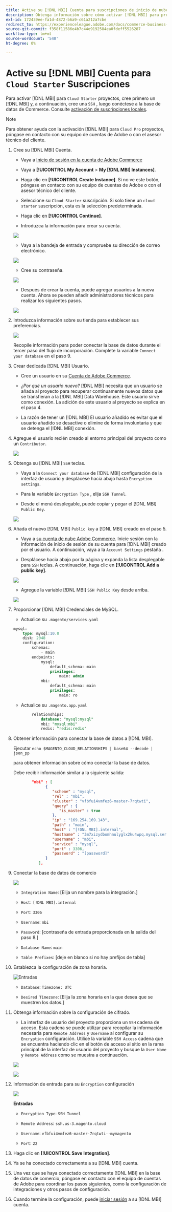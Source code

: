 ```yaml
---
title: Active su [!DNL MBI] Cuenta para suscripciones de inicio de nube
description: Obtenga información sobre cómo activar [!DNL MBI] para proyectos de Cloud Starter.
exl-id: 172439ee-fa1d-4872-b6a9-c61a212a7cbe
redirect_to: https://experienceleague.adobe.com/docs/commerce-business-intelligence/mbi/start/onpremise-activation.html
source-git-commit: f358f11586e4b7c44e9192584ea0fdeff5526287
workflow-type: tm+mt
source-wordcount: '540'
ht-degree: 0%

---
```


# Active su [!DNL MBI] Cuenta para `Cloud Starter` Suscripciones

Para activar [!DNL MBI] para `Cloud Starter` proyectos, cree primero un [!DNL MBI] y, a continuación, cree una `SSH` , luego conéctese a la base de datos de Commerce. Consulte [activación de suscripciones locales](../getting-started/onpremise-activation.md).

>[!NOTE]
>
>Para obtener ayuda con la activación [!DNL MBI] para `Cloud Pro` proyectos, póngase en contacto con su equipo de cuentas de Adobe o con el asesor técnico del cliente.

1. Cree su [!DNL MBI] Cuenta.

   - Vaya a [Inicio de sesión en la cuenta de Adobe Commerce](https://account.magento.com/customer/account/login)

   - Vaya a **[!UICONTROL My Account** > **My [!DNL MBI] Instances]**.

   - Haga clic en **[!UICONTROL Create Instance]**. Si no ve este botón, póngase en contacto con su equipo de cuentas de Adobe o con el asesor técnico del cliente.

   - Seleccione su `Cloud Starter` suscripción. Si solo tiene un `cloud starter` suscripción, esta es la selección predeterminada.

   - Haga clic en **[!UICONTROL Continue]**.

   - Introduzca la información para crear su cuenta.

   ![](../assets/create-account-2.png)

   - Vaya a la bandeja de entrada y compruebe su dirección de correo electrónico.

   ![](../assets/create-account-3.png)

   - Cree su contraseña.

   ![](../assets/create-account-4.png)

   - Después de crear la cuenta, puede agregar usuarios a la nueva cuenta. Ahora se pueden añadir administradores técnicos para realizar los siguientes pasos.

   ![](../assets/create-account-5.png)

1. Introduzca información sobre su tienda para establecer sus preferencias.

   ![](../assets/create-account-6.png)

   Recopile información para poder conectar la base de datos durante el tercer paso del flujo de incorporación. Complete la variable `Connect your database` en el paso 9.

1. Crear dedicada [!DNL MBI] Usuario.

   - Cree un usuario en su [Cuenta de Adobe Commerce](https://account.magento.com/customer/account/login).

   - _¿Por qué un usuario nuevo?_ [!DNL MBI] necesita que un usuario se añada al proyecto para recuperar continuamente nuevos datos que se transfieran a la [!DNL MBI] Data Warehouse. Este usuario sirve como conexión. La adición de este usuario al proyecto se explica en el paso 4.

   - La razón de tener un [!DNL MBI] El usuario añadido es evitar que el usuario añadido se desactive o elimine de forma involuntaria y que se detenga el [!DNL MBI] conexión.

1. Agregue el usuario recién creado al entorno principal del proyecto como un `Contributor`.

   ![](../assets/create-account-7.png)

1. Obtenga su [!DNL MBI] `SSH` teclas.

   - Vaya a la `Connect your database` de [!DNL MBI] configuración de la interfaz de usuario y desplácese hacia abajo hasta `Encryption settings`.

   - Para la variable `Encryption Type` , elija `SSH Tunnel`.

   - Desde el menú desplegable, puede copiar y pegar el [!DNL MBI] `Public Key`.

   ![](../assets/create-account-8.png)

1. Añada el nuevo [!DNL MBI] `Public key` a [!DNL MBI] creado en el paso 5.

   - Vaya a [su cuenta de nube Adobe Commerce](https://account.magento.com/cloud/customer/login/). Inicie sesión con la información de inicio de sesión de su cuenta para [!DNL MBI] creado por el usuario. A continuación, vaya a la `Account Settings` pestaña .

   - Desplácese hacia abajo por la página y expanda la lista desplegable para `SSH` teclas. A continuación, haga clic en **[!UICONTROL Add a public key]**.

   ![](../assets/create-account-9.png)

   - Agregue la variable [!DNL MBI] `SSH Public Key` desde arriba.

   ![](../assets/create-account-10.png)

1. Proporcionar [!DNL MBI] Credenciales de MySQL.

   - Actualice su `.magento/services.yaml`

   ```sql
   mysql:
       type: mysql:10.0
       disk: 2048
       configuration:
           schemas:
               - main
           endpoints:
               mysql:
                   default_schema: main
                   privileges:
                       main: admin
               mbi:
                   default_schema: main
                   privileges:
                       main: ro
   ```

   - Actualice su `.magento.app.yaml`

   ```sql
           relationships:
               database: "mysql:mysql"
               mbi: "mysql:mbi"
               redis: "redis:redis"
   ```

1. Obtener información para conectar la base de datos a [!DNL MBI].

   Ejecutar
   `echo $MAGENTO_CLOUD_RELATIONSHIPS | base64 --decode | json_pp`

   para obtener información sobre cómo conectar la base de datos.

   Debe recibir información similar a la siguiente salida:

   ```json
           "mbi" : [
                 {
                    "scheme" : "mysql",
                    "rel" : "mbi",
                    "cluster" : "vfbfui4vmfez6-master-7rqtwti",
                    "query" : {
                       "is_master" : true
                    },
                    "ip" : "169.254.169.143",
                    "path" : "main",
                    "host" : "[!DNL MBI].internal",
                    "hostname" : "3m7xizydbomhnulyglx2ku4wpq.mysql.service._.magentosite.cloud",
                    "username" : "mbi",
                    "service" : "mysql",
                    "port" : 3306,
                    "password" : "[password]"
                 }
              ],
   ```

1. Conectar la base de datos de comercio

   ![](../assets/create-account-11.png)

   - `Integration Name`: [Elija un nombre para la integración.]

   - `Host`: `[!DNL MBI].internal`

   - `Port`: `3306`

   - `Username`: `mbi`

   - `Password`: [contraseña de entrada proporcionada en la salida del paso 8.]

   - `Database Name`: `main`

   - `Table Prefixes`: [deje en blanco si no hay prefijos de tabla]

1. Establezca la configuración de zona horaria.

   ![Entradas](../assets/create-account-12.png)

   - `Database`: `Timezone: UTC`

   - `Desired Timezone`: [Elija la zona horaria en la que desea que se muestren los datos.]

1. Obtenga información sobre la configuración de cifrado.

   - La interfaz de usuario del proyecto proporciona un `SSH` cadena de acceso. Esta cadena se puede utilizar para recopilar la información necesaria para `Remote Address` y `Username` al configurar su `Encryption` configuración. Utilice la variable `SSH Access` cadena que se encuentra haciendo clic en el botón de acceso al sitio en la rama principal de la interfaz de usuario del proyecto y busque la `User Name` y `Remote Address` como se muestra a continuación.

   ![](../assets/create-account-13.png)

   ![](../assets/create-account-14.png)

1. Información de entrada para su `Encryption` configuración

   ![](../assets/create-account-15.png)

   **Entradas**

   - `Encryption Type`: `SSH Tunnel`

   - `Remote Address`: `ssh.us-3.magento.cloud`

   - `Username`: `vfbfui4vmfez6-master-7rqtwti--mymagento`

   - `Port`: `22`

1. Haga clic en **[!UICONTROL Save Integration]**.

1. Ya se ha conectado correctamente a su [!DNL MBI] cuenta.

1. Una vez que se haya conectado correctamente [!DNL MBI] en la base de datos de comercio, póngase en contacto con el equipo de cuentas de Adobe para coordinar los pasos siguientes, como la configuración de integraciones y otros pasos de configuración.

1. Cuando termine la configuración, puede [iniciar sesión](../getting-started/sign-in.md) a su [!DNL MBI] cuenta.
